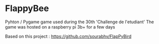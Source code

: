 FlappyBee
===============

Pyhton / Pygame game used during the 30th 'Challenge de l'etudiant' 
The game was hosted on a raspberry pi 3b+ for a few days

Based on this project : https://github.com/sourabhv/FlapPyBird

